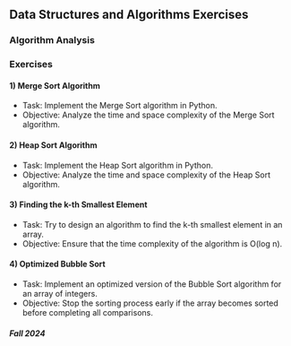 ## Data Structures and Algorithms Exercises
### Algorithm Analysis
### Exercises
#### 1) Merge Sort Algorithm
 - Task: Implement the Merge Sort algorithm in Python.
 - Objective: Analyze the time and space complexity of the Merge Sort algorithm.
#### 2) Heap Sort Algorithm
 - Task: Implement the Heap Sort algorithm in Python.
 - Objective: Analyze the time and space complexity of the Heap Sort algorithm.
#### 3) Finding the k-th Smallest Element
 - Task: Try to design an algorithm to find the k-th smallest element in an array.
 - Objective: Ensure that the time complexity of the algorithm is O(log n).
#### 4) Optimized Bubble Sort
 - Task: Implement an optimized version of the Bubble Sort algorithm for an array of integers.
 - Objective: Stop the sorting process early if the array becomes sorted before completing all comparisons.

##### Fall 2024
